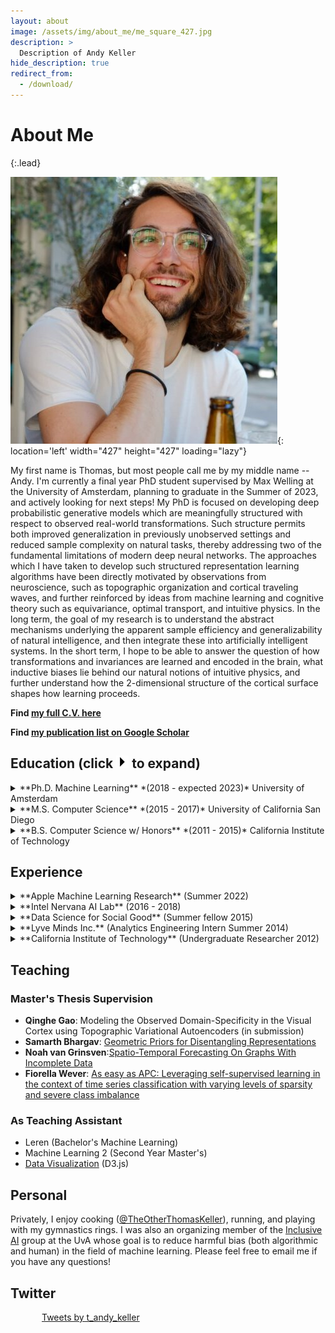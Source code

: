 ```yaml
---
layout: about
image: /assets/img/about_me/me_square_427.jpg
description: >
  Description of Andy Keller
hide_description: true
redirect_from:
  - /download/
---
```

# About Me
{:.lead}

![me](/assets/img/about_me/me_square_427.jpg){: location='left' width="427" height="427" loading="lazy"}

My first name is Thomas, but most people call me by my middle name -- Andy. I'm currently a final year PhD student supervised by Max Welling at the University of Amsterdam, planning to graduate in the Summer of 2023, and actively looking for next steps! My PhD is focused on developing deep probabilistic generative models which are meaningfully structured with respect to observed real-world transformations. Such structure permits both improved generalization in previously unobserved settings and reduced sample complexity on natural tasks, thereby addressing two of the fundamental limitations of modern deep neural networks. The approaches which I have taken to develop such structured representation learning algorithms have been directly motivated by observations from neuroscience, such as topographic organization and cortical traveling waves, and further reinforced by ideas from machine learning and cognitive theory such as equivariance, optimal transport, and intuitive physics. In the long term, the goal of my research is to understand the abstract mechanisms underlying the apparent sample efficiency and generalizability of natural intelligence, and then integrate these into artificially intelligent systems. In the short term, I hope to be able to answer the question of how transformations and invariances are learned and encoded in the brain, what inductive biases lie behind our natural notions of intuitive physics, and further understand how the 2-dimensional structure of the cortical surface shapes how learning proceeds. 

**Find [my full C.V. here](/assets/img/about_me/cv.pdf)**

**Find [my publication list on Google Scholar](https://scholar.google.com/citations?user=Tb86kC0AAAAJ)**


## Education (click <img src="/assets/img/about_me/triangle.jpg" width="20"/> to expand)
<details>
  <summary markdown="span"> **Ph.D. Machine Learning** *(2018 - expected 2023)* University of Amsterdam   </summary>

  Supervisor: Max Welling <br/>
  Thesis: Structured Representation Learning with Probabalistic Generative Models
</details>

<details>
  <summary markdown="span"> **M.S. Computer Science** *(2015 - 2017)* University of California San Diego </summary>
Supervisor: Garrison Cottrell<br/>
Thesis: <emph>Comparison and Fine-grained Analysis of Sequence Encoders for Natural Language Processing</emph><br/>
</details>

<details>
  <summary markdown="span"> **B.S. Computer Science w/ Honors** *(2011 - 2015)* California Institute of Technology  </summary>
  Supervisor: Yasser Abu-Mostafa
</details>


## Experience
<details>
  <summary markdown="span">  **Apple Machine Learning Research** (Summer 2022)  </summary>
  <ul>
    <li> Developed ”Homomorphic Self-Supervised Learning”, a framework which subsumes data augmentation in self-supervised learning through structured equivariant representations. </li>
    <li> Published NeurIPS 2022 Self-Supervised Learninng Workshop paper based on work, full AISTATS paper still under review.  </li>
    <li> Additional work from collaboration in submission at ICML 2023 </li>
  </ul>
</details>


<details>
  <summary markdown="span">  **Intel Nervana AI Lab** (2016 - 2018)  </summary>
  <ul>
    <li> Deep Learning Data Scientist (Sept. 2017 - Sept. 2018) </li>
    <li> Algorithms Engineer Intern (June 2016 - June 2017)</li>
  </ul>
</details>

<details>
  <summary markdown="span"> **Data Science for Social Good** (Summer fellow 2015) </summary>
  <ul>
    <li>Project Page: <a href='http://www.dssgfellowship.org/project/improving-long-term-financial-soundness-by-identifying-causes-of-home-abandonment-in-mexico/'>Improving Long-Term Financial Soundness by Identifying Causes of Home Abandonment in Mexico</a></li>
    <li>Paper: <a href="https://www.kdd.org/kdd2016/papers/files/adf0913-ackermannA.pdf">Designing Policy Recommendations to Reduce Home Abandonment in Mexico</a> . KDD 2016</li>
  </ul>
</details>

<details>
  <summary markdown="span"> **Lyve Minds Inc.** (Analytics Engineering Intern Summer 2014) </summary>
  <ul>
    <li>Developed supervised learning algorithm for automatic editing and summarization of user generated handheld video based on predicted level of interest.</li>
  </ul>
</details>

<details>
  <summary markdown="span"> **California Institute of Technology** (Undergraduate Researcher 2012) </summary>

  <ul>
    <li>Paper: <a href="https://arxiv.org/abs/1308.1483">Experimental Realization of a Nonlinear Acoustic Lens with a Tunable Focus</a></li>
    <li>Gathered and analyzed waveforms from an acoustinc lens to determine optimal characteristics of interface materials.</li>
  </ul>
</details>

## Teaching
### Master's Thesis Supervision
- **Qinghe Gao**: Modeling the Observed Domain-Specificity in the Visual Cortex using Topographic Variational Autoencoders (in submission)
- **Samarth Bhargav**: [Geometric Priors for Disentangling Representations](http://scriptiesonline.uba.uva.nl/document/676481)
- **Noah van Grinsven**:[Spatio-Temporal Forecasting On Graphs With Incomplete Data](https://scripties.uba.uva.nl/search?id=719556)
- **Fiorella Wever**: [As easy as APC: Leveraging self-supervised learning in the context of time series classification with varying levels of sparsity and severe class imbalance](https://arxiv.org/abs/2106.15577)

### As Teaching Assistant
- Leren (Bachelor's Machine Learning)
- Machine Learning 2 (Second Year Master's)
- [Data Visualization](https://mas-dse.github.io/DSE241/exercises/) (D3.js) 

## Personal
Privately, I enjoy cooking ([@TheOtherThomasKeller](https://www.instagram.com/theotherthomaskeller/)), running, and playing with my gymnastics rings. I was also an organizing member of the [Inclusive AI](https://uva-iai.github.io/) group at the UvA whose goal is to reduce harmful bias (both algorithmic and human) in the field of machine learning. Please feel free to email me if you have any questions!

## Twitter

<div style="width: 100%; overflow: hidden;">
     <div style="margin-left: 50px; width: 350px; height: 454px; float: left;">  <a class="twitter-timeline" href="https://twitter.com/t_andy_keller?ref_src=twsrc%5Etfw">Tweets by t_andy_keller</a><script async src="https://platform.twitter.com/widgets.js" charset="utf-8"></script></div>
</div>
